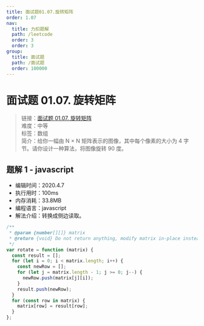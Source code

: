 ```yaml
---
title: 面试题01.07.旋转矩阵
order: 1.07
nav:
  title: 力扣题解
  path: /leetcode
  order: 3
  order: 3
group:
  title: 面试题
  path: /面试题
  order: 100000
---
```


# 面试题 01.07. 旋转矩阵

> 链接：[面试题 01.07. 旋转矩阵](https://leetcode-cn.com/problems/rotate-matrix-lcci/)  
> 难度：中等  
> 标签：数组  
> 简介：给你一幅由 N × N 矩阵表示的图像，其中每个像素的大小为 4 字节。请你设计一种算法，将图像旋转 90 度。

## 题解 1 - javascript

- 编辑时间：2020.4.7
- 执行用时：100ms
- 内存消耗：33.8MB
- 编程语言：javascript
- 解法介绍：转换成侧边读取。

```javascript
/**
 * @param {number[][]} matrix
 * @return {void} Do not return anything, modify matrix in-place instead.
 */
var rotate = function (matrix) {
  const result = [];
  for (let i = 0; i < matrix.length; i++) {
    const newRow = [];
    for (let j = matrix.length - 1; j >= 0; j--) {
      newRow.push(matrix[j][i]);
    }
    result.push(newRow);
  }
  for (const row in matrix) {
    matrix[row] = result[row];
  }
};
```
